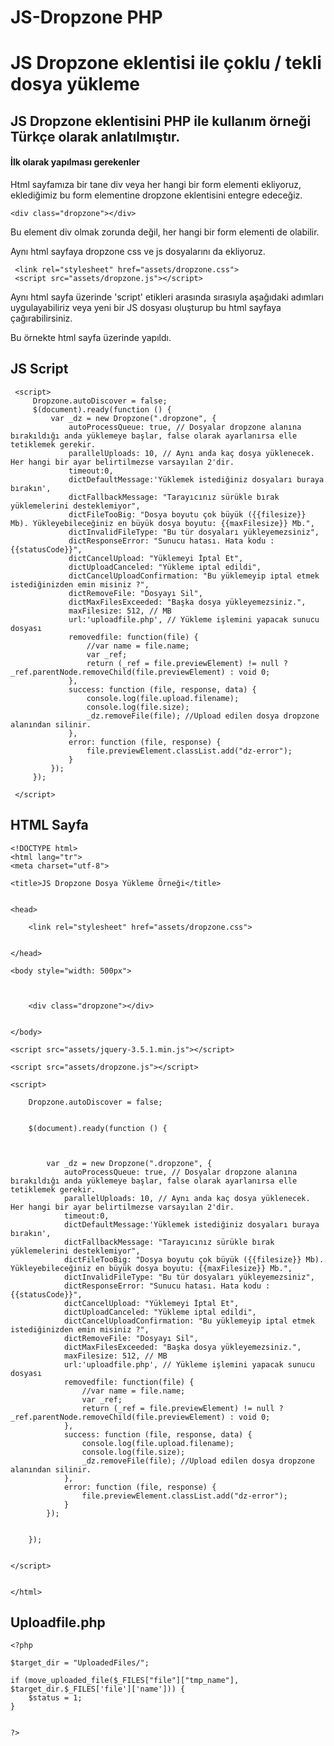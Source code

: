 # JS-Dropzone PHP
# JS Dropzone eklentisi ile çoklu / tekli dosya yükleme

## JS Dropzone eklentisini PHP ile kullanım örneği Türkçe olarak anlatılmıştır.

#### İlk olarak yapılması gerekenler

 Html sayfamıza bir tane div veya her hangi bir form elementi ekliyoruz,
 eklediğimiz bu form elementine dropzone eklentisini entegre edeceğiz.
 
    <div class="dropzone"></div>
 
 Bu element div olmak zorunda değil, her hangi bir form elementi de olabilir.
 
 Aynı html sayfaya dropzone css ve js dosyalarını da ekliyoruz.
 
     <link rel="stylesheet" href="assets/dropzone.css">     
     <script src="assets/dropzone.js"></script>
 
 Aynı html sayfa üzerinde 'script' etikleri arasında sırasıyla aşağıdaki adımları uygulayabiliriz veya yeni bir JS dosyası oluşturup bu html sayfaya çağırabilirsiniz.
 
 Bu örnekte html sayfa üzerinde yapıldı.
 
 ## JS Script
     <script>
         Dropzone.autoDiscover = false;
         $(document).ready(function () {
             var _dz = new Dropzone(".dropzone", {
                 autoProcessQueue: true, // Dosyalar dropzone alanına bırakıldığı anda yüklemeye başlar, false olarak ayarlanırsa elle tetiklemek gerekir.
                 parallelUploads: 10, // Aynı anda kaç dosya yüklenecek. Her hangi bir ayar belirtilmezse varsayılan 2'dir.
                 timeout:0,
                 dictDefaultMessage:'Yüklemek istediğiniz dosyaları buraya bırakın',
                 dictFallbackMessage: "Tarayıcınız sürükle bırak yüklemelerini desteklemiyor",
                 dictFileTooBig: "Dosya boyutu çok büyük ({{filesize}} Mb). Yükleyebileceğiniz en büyük dosya boyutu: {{maxFilesize}} Mb.",
                 dictInvalidFileType: "Bu tür dosyaları yükleyemezsiniz",
                 dictResponseError: "Sunucu hatası. Hata kodu : {{statusCode}}",
                 dictCancelUpload: "Yüklemeyi İptal Et",
                 dictUploadCanceled: "Yükleme iptal edildi",
                 dictCancelUploadConfirmation: "Bu yüklemeyip iptal etmek istediğinizden emin misiniz ?",
                 dictRemoveFile: "Dosyayı Sil",
                 dictMaxFilesExceeded: "Başka dosya yükleyemezsiniz.",
                 maxFilesize: 512, // MB
                 url:'uploadfile.php', // Yükleme işlemini yapacak sunucu dosyası
                 removedfile: function(file) {
                     //var name = file.name;
                     var _ref;
                     return (_ref = file.previewElement) != null ? _ref.parentNode.removeChild(file.previewElement) : void 0;
                 },
                 success: function (file, response, data) {
                     console.log(file.upload.filename);
                     console.log(file.size);
                     _dz.removeFile(file); //Upload edilen dosya dropzone alanından silinir.
                 },
                 error: function (file, response) {
                     file.previewElement.classList.add("dz-error");
                 }
             });
         });
     
     </script>
     
     
     
 ## HTML Sayfa
  
    <!DOCTYPE html>
    <html lang="tr">
    <meta charset="utf-8">
    
    <title>JS Dropzone Dosya Yükleme Örneği</title>
    
    
    <head>
    
        <link rel="stylesheet" href="assets/dropzone.css">
    
    
    </head>
    
    <body style="width: 500px">
    
        
    
        <div class="dropzone"></div>
    
    
    </body>
    
    <script src="assets/jquery-3.5.1.min.js"></script>
    
    <script src="assets/dropzone.js"></script>
    
    <script>
    
        Dropzone.autoDiscover = false;
    
    
        $(document).ready(function () {
    
    
    
            var _dz = new Dropzone(".dropzone", {
                autoProcessQueue: true, // Dosyalar dropzone alanına bırakıldığı anda yüklemeye başlar, false olarak ayarlanırsa elle tetiklemek gerekir.
                parallelUploads: 10, // Aynı anda kaç dosya yüklenecek. Her hangi bir ayar belirtilmezse varsayılan 2'dir.
                timeout:0,
                dictDefaultMessage:'Yüklemek istediğiniz dosyaları buraya bırakın',
                dictFallbackMessage: "Tarayıcınız sürükle bırak yüklemelerini desteklemiyor",
                dictFileTooBig: "Dosya boyutu çok büyük ({{filesize}} Mb). Yükleyebileceğiniz en büyük dosya boyutu: {{maxFilesize}} Mb.",
                dictInvalidFileType: "Bu tür dosyaları yükleyemezsiniz",
                dictResponseError: "Sunucu hatası. Hata kodu : {{statusCode}}",
                dictCancelUpload: "Yüklemeyi İptal Et",
                dictUploadCanceled: "Yükleme iptal edildi",
                dictCancelUploadConfirmation: "Bu yüklemeyip iptal etmek istediğinizden emin misiniz ?",
                dictRemoveFile: "Dosyayı Sil",
                dictMaxFilesExceeded: "Başka dosya yükleyemezsiniz.",
                maxFilesize: 512, // MB
                url:'uploadfile.php', // Yükleme işlemini yapacak sunucu dosyası
                removedfile: function(file) {
                    //var name = file.name;
                    var _ref;
                    return (_ref = file.previewElement) != null ? _ref.parentNode.removeChild(file.previewElement) : void 0;
                },
                success: function (file, response, data) {
                    console.log(file.upload.filename);
                    console.log(file.size);
                    _dz.removeFile(file); //Upload edilen dosya dropzone alanından silinir.
                },
                error: function (file, response) {
                    file.previewElement.classList.add("dz-error");
                }
            });
    
    
        });
    
    
    </script>
    
    
    </html>
     
     
 ## Uploadfile.php
 
     
    <?php
        
    $target_dir = "UploadedFiles/";
    
    if (move_uploaded_file($_FILES["file"]["tmp_name"], $target_dir.$_FILES['file']['name'])) {
        $status = 1;
    }
    
    
    ?>
     
